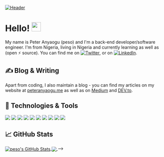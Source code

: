 <!-- More info, tips and tricks for making GitHub Profile README can be found in martinheinz article at https://towardsdatascience.com/build-a-stunning-readme-for-your-github-profile-9b80434fe5d7 -->

<!-- profile readme credit goes to  https://github.com/MartinHeinz -->

[![Header](https://raw.githubusercontent.com/peteruche21/peteruche21/master/readme_header.png "Header")](https://peteranyaogu.me/)

# Hello! <img src="https://raw.githubusercontent.com/peteruche21/peteruche21/master/wave.gif" width="30px">

My name is Peter Anyaogu (peso) and I'm a back-end developer/software engineer. I'm from Nigeria, living in Nigeria and currently learning as well as (open ⚡ source). You can find me on [![Twitter][1.2]][1],  or on [![LinkedIn][3.2]][3].

## &#x270d; Blog & Writing

Apart from coding, I also maintain a blog - you can find my articles on my website at [peteranyaogu.me](https://peteranyaogu.me/blog) as well as on [Medium](https://medium.com/) and [DEV.to](https://dev.to/).


## 🔧 Technologies & Tools

![](https://img.shields.io/badge/OS-Linux-informational?style=flat&logo=linux&logoColor=white&color=2bbc8a)
![](https://img.shields.io/badge/Editor-VS_Code-informational?style=flat&logo=visual-studio-code&logoColor=white&color=2bbc8a)
![](https://img.shields.io/badge/Code-Python-informational?style=flat&logo=python&logoColor=white&color=2bbc8a)
![](https://img.shields.io/badge/Code-C-informational?style=flat&logo=C&logoColor=white&color=2bbc8a)
![](https://img.shields.io/badge/Code-Make-informational?style=flat&logo=cmake&logoColor=white&color=2bbc8a)
![](https://img.shields.io/badge/Code-Django-informational?style=flat&logo=django&logoColor=white&color=2bbc8a)
![](https://img.shields.io/badge/Shell-Bash-informational?style=flat&logo=gnu-bash&logoColor=white&color=2bbc8a)
![](https://img.shields.io/badge/Tools-PostgreSQL-informational?style=flat&logo=postgresql&logoColor=white&color=2bbc8a)
![](https://img.shields.io/badge/Tools-Docker-informational?style=flat&logo=docker&logoColor=white&color=2bbc8a)
![](https://img.shields.io/badge/Cloud-Google_Cloud-informational?style=flat&logo=google-cloud&logoColor=white&color=2bbc8a)

## &#x1f4c8; GitHub Stats
<a href="https://github.com/peteruche21/peteruche21">
  <img align="center" src="https://github-readme-stats.vercel.app/api?username=peteruche21&show_icons=true&line_height=27&count_private=true&title_color=ffffff&text_color=c9cacc&icon_color=2bbc8a&bg_color=1d1f21" alt="peso's GitHub Stats" />
</a>
<a href="https://github.com/peteruche21/peteruche21">
  <img align="center" src="https://github-readme-stats.vercel.app/api/top-langs/?username=Peteruche21&hide=java,html,css,scss&title_color=ffffff&text_color=c9cacc&icon_color=2bbc8a&bg_color=1d1f21" />
</a>
<!-- <a href="https://github.com/peteruche21/peteruche21">
  <img align="center" src="https://github-readme-stats.vercel.app/api/pin/?username=peteruche21&repo=python-project-blueprint&title_color=ffffff&text_color=c9cacc&icon_color=2bbc8a&bg_color=1d1f21" />
</a> -->

<!-- links to social media icons -->

<!-- icons with padding -->

[1.1]: http://i.imgur.com/tXSoThF.png (twitter icon with padding)
[2.1]: http://i.imgur.com/0o48UoR.png (github icon with padding)

<!-- icons without padding -->

[1.2]: http://i.imgur.com/wWzX9uB.png (twitter icon without padding)
[2.2]: http://i.imgur.com/9I6NRUm.png (github icon without padding)
[3.2]: https://raw.githubusercontent.com/peteruche21/peteruche21/master/linkedin-3-16.png (LinkedIn icon without padding)

<!-- links to your social media accounts -->

[1]: https://twitter.com/PeterAnyaogu
[2]: https://github.com/peteruche21
[3]: https://www.linkedin.com/in/anyaogu/

<!-- Resources -->
<!-- Icons: https://simpleicons.org/ -->
<!-- GitHub Stats: https://github.com/anuraghazra/github-readme-stats -->
<!-- Emojis: https://emojipedia.org/emoji/ -->
<!-- HTML Emojis: https://www.fileformat.info/index.htm -->
<!-- Shields: https://shields.io/ -->
<!-- Awesome GitHub Profile README: https://github.com/abhisheknaiidu/awesome-github-profile-readme -->

<!-- ### Hi there 👋

<!--
**peteruche21/peteruche21** is a ✨ _special_ ✨ repository because its `README.md` (this file) appears on your GitHub profile.

Here are some ideas to get you started:

- 🔭 I’m currently working on ...
- 🌱 I’m currently learning ...
- 👯 I’m looking to collaborate on ...
- 🤔 I’m looking for help with ...
- 💬 Ask me about ...
- 📫 How to reach me: ...
- 😄 Pronouns: ...
- ⚡ Fun fact: ...
--> -->
